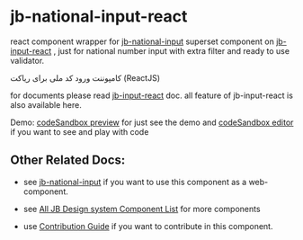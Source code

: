 # jb-national-input-react

react component wrapper for [jb-national-input](https://github.com/javadbat/jb-national-input)
superset component on [jb-input-react](https://github.com/javadbat/jb-input-react) , just for national number input with extra filter and ready to use validator.

کامپوننت ورود کد ملی برای ریاکت (ReactJS)

for documents please read [jb-input-react](https://github.com/javadbat/jb-input-react) doc. all feature of jb-input-react is also available here.

Demo: [codeSandbox preview](https://3f63dj.csb.app/samples/jb-national-input) for just see the demo and [codeSandbox editor](https://codesandbox.io/p/sandbox/jb-design-system-3f63dj?file=%2Fsrc%2Fsamples%2FJBNationalInput.tsx) if you want to see and play with code

## Other Related Docs:

- see [jb-national-input](https://github.com/javadbat/jb-national-input) if you want to use this component as a web-component.

- see [All JB Design system Component List](https://github.com/javadbat/design-system/blob/master/docs/component-list.md) for more components

- use [Contribution Guide](https://github.com/javadbat/design-system/blob/master/docs/contribution-guide.md) if you want to contribute in this component.
